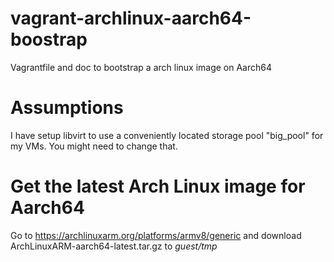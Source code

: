 # vagrant-archlinux-aarch64-boostrap
Vagrantfile and doc to bootstrap a arch linux image on Aarch64

# Assumptions

I have setup libvirt to use a conveniently located storage pool "big_pool" for my VMs. You might need to change that.

# Get the latest Arch Linux image for Aarch64

Go to https://archlinuxarm.org/platforms/armv8/generic and download ArchLinuxARM-aarch64-latest.tar.gz to *guest/tmp*

